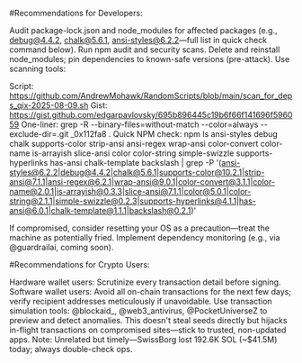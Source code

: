 #Recommendations for Developers:

Audit package-lock.json and node_modules for affected packages (e.g., debug@4.4.2, chalk@5.6.1, ansi-styles@6.2.2—full list in quick check command below).
Run npm audit and security scans.
Delete and reinstall node_modules; pin dependencies to known-safe versions (pre-attack).
Use scanning tools:

Script: https://github.com/AndrewMohawk/RandomScripts/blob/main/scan_for_deps_qix-2025-08-09.sh
Gist: https://gist.github.com/edgarpavlovsky/695b896445c19b6f66f141696f596059
One-liner: grep -R --binary-files=without-match --color=always --exclude-dir=.git _0x112fa8 .
Quick NPM check: npm ls ansi-styles debug chalk supports-color strip-ansi ansi-regex wrap-ansi color-convert color-name is-arrayish slice-ansi color color-string simple-swizzle supports-hyperlinks has-ansi chalk-template backslash | grep -P '(ansi-styles@6.2.2|debug@4.4.2|chalk@5.6.1|supports-color@10.2.1|strip-ansi@7.1.1|ansi-regex@6.2.1|wrap-ansi@9.0.1|color-convert@3.1.1|color-name@2.0.1|is-arrayish@0.3.3|slice-ansi@7.1.1|color@5.0.1|color-string@2.1.1|simple-swizzle@0.2.3|supports-hyperlinks@4.1.1|has-ansi@6.0.1|chalk-template@1.1.1|backslash@0.2.1)'


If compromised, consider resetting your OS as a precaution—treat the machine as potentially fried.
Implement dependency monitoring (e.g., via @guardrailai, coming soon).

#Recommendations for Crypto Users:

Hardware wallet users: Scrutinize every transaction detail before signing.
Software wallet users: Avoid all on-chain transactions for the next few days; verify recipient addresses meticulously if unavoidable.
Use transaction simulation tools: @blockaid_, @web3_antivirus, @PocketUniverseZ to preview and detect anomalies.
This doesn't steal seeds directly but hijacks in-flight transactions on compromised sites—stick to trusted, non-updated apps.
Note: Unrelated but timely—SwissBorg lost 192.6K SOL (~$41.5M) today; always double-check ops.
